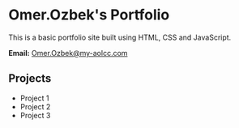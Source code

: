 # Omer.Ozbek's Portfolio

This is a basic portfolio site built using HTML, CSS and JavaScript.

**Email:** Omer.Ozbek@my-aolcc.com

## Projects
- Project 1
- Project 2
- Project 3